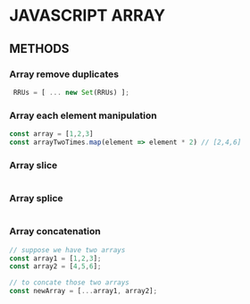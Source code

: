 # JAVASCRIPT ARRAY

## METHODS

### Array remove duplicates
```javascript
 RRUs = [ ... new Set(RRUs) ];
```

### Array each element manipulation
```javascript
const array = [1,2,3]
const arrayTwoTimes.map(element => element * 2) // [2,4,6]
```

### Array slice
```javascript
```

### Array splice
```javascript
```

### Array concatenation
```javascript
// suppose we have two arrays
const array1 = [1,2,3];
const array2 = [4,5,6];

// to concate those two arrays
const newArray = [...array1, array2];
```

